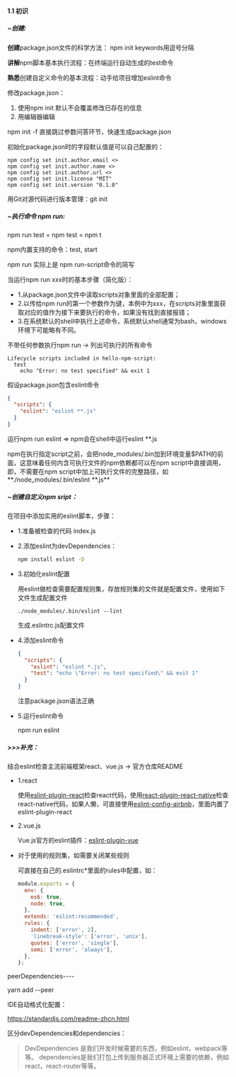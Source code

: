 #### 1.1 初识

##### ~创建:

**创建**package.json文件的科学方法： npm init              keywords用逗号分隔

**讲解**npm脚本基本执行流程：在终端运行自动生成的test命令

**熟悉**创建自定义命令的基本流程：动手给项目增加eslint命令

修改package.json：

1. 使用npm init    默认不会覆盖修改已存在的信息
2. 用编辑器编辑

npm init -f  直接跳过参数问答环节，快速生成package.json



初始化package.json时的字段默认值是可以自己配置的：

```shell
npm config set init.author.email <>
npm config set init.author.name <>
npm config set init.author.url <>
npm config set init.license "MIT"
npm config set init.version "0.1.0"
```



用Git对源代码进行版本管理：git init



##### ~执行命令 npm run:

npm run test = npm test = npm t

npm内置支持的命令：test, start

npm run 实际上是 npm run-script命令的简写

当运行npm run xxx时的基本步骤（简化版）：

* 1.从package.json文件中读取scripts对象里面的全部配置；
* 2.以传给npm run的第一个参数作为键，本例中为xxx，在scripts对象里面获取对应的值作为接下来要执行的命令，如果没有找到直接报错；
* 3.在系统默认的shell中执行上述命令，系统默认shell通常为bash，windows环境下可能略有不同。

不带任何参数执行npm run -> 列出可执行的所有命令

```shell
Lifecycle scripts included in hello-npm-script:
  test
    echo "Error: no test specified" && exit 1
```

假设package.json包含eslint命令

```json
{
  "scripts": {
    "eslint": "eslint **.js"
  }
}
```

运行npm run eslint  => npm会在shell中运行eslint **.js

npm在执行指定script之前，会把node_modules/.bin加到环境变量$PATH的前面，这意味着任何内含可执行文件的npm依赖都可以在npm script中直接调用，即，不需要在npm script中加上可执行文件的完整路径，如**./node_modules/.bin/eslint \**.js**



##### ~创建自定义npm sript：

在项目中添加实用的eslint脚本，步骤：

* 1.准备被检查的代码 index.js

* 2.添加eslint为devDependencies：

  ```bash
  npm install eslint -D
  ```

* 3.初始化eslint配置

  用eslint做检查需要配置规则集，存放规则集的文件就是配置文件，使用如下文件生成配置文件

  ```shell
  ./node_modules/.bin/eslint --lint
  ```

  生成.eslintrc.js配置文件

* 4.添加eslint命令

  ```json
  {
    "scripts": {
      "eslint": "eslint *.js",
      "test": "echo \"Error: no test specified\" && exit 1"
    }
  }
  ```

  注意package.json语法正确

* 5.运行eslint命令

  npm run eslint



##### >>>补充：

结合eslint检查主流前端框架react、vue.js   -> 官方仓库README

* 1.react

  使用[eslint-plugin-react](https://github.com/yannickcr/eslint-plugin-react)检查react代码，使用[react-plugin-react-native](https://github.com/Intellicode/eslint-plugin-react-native)检查react-native代码，如果人懒，可直接使用[eslint-config-airbnb](https://www.npmjs.com/package/eslint-config-airbnb)，里面内置了eslint-plugin-react

* 2.vue.js

  Vue.js官方的eslint插件：[eslint-plugin-vue](https://github.com/vuejs/eslint-plugin-vue)

* 对于使用的规则集，如需要关闭某些规则

  可直接在自己的.eslintrc*里面的rules中配置，如：

  ```javascript
  module.exports = {
    env: {
      es6: true,
      node: true,
    },
    extends: 'eslint:recommended',
    rules: {
      indent: ['error', 2],
      'linebreak-style': ['error', 'unix'],
      quotes: ['error', 'single'],
      semi: ['error', 'always'],
    },
  };
  ```



peerDependencies----

yarn add <package-name> --peer

IDE自动格式化配置：

https://standardjs.com/readme-zhcn.html

区分devDependencies和dependencies：

> DevDependencies 是我们开发时候需要的东西，例如eslint，webpack等等。 dependencies是我们打包上传到服务器正式环境上需要的依赖，例如 react，react-router等等。





